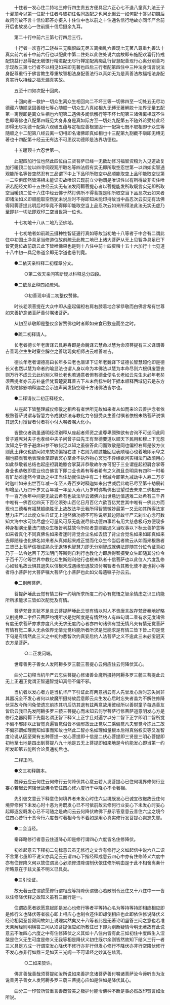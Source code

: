 <!-- { "loadSidebar": true } -->
　　十住者一发心住二持地三修行四生贵五方便具足六正心七不退八童真九法王子十灌顶今以第一住配十住者与彼初住名同故配之也问比但云一如何配十答以初摄后故问何故不言十信位耶答亦摄入十住位中也以前之十住通名信行地故亦同华严合前开后也故发心一住前摄十信后摄余九耳。

　　第二十行中前六三第七行四后三行。

　　十行者一欢喜行二饶益三无瞋恨四无尽五离痴乱六善现七无著八尊重九善法十真实前六者十中前六行也以配此中第二住处以此住处说六度故即布施配欢喜行持戒配饶益行忍辱配无瞋恨行精进配无尽行禅定配离痴乱行智慧配善现行心离分别善巧示现故三第七行者不以相见如来即无著也四后三行者配第四住中三种法身谓言说法身配尊重行于佛言教生尊重故智相法身配善法行以真如无为是真善法故福相法身配真实行以持经之福无漏真实故。

　　五至十四如次配十回向。

　　十回向者一救护一切众生离众生相回向二不坏三等一切佛四至一切处五无尽功德藏六随顺坚固善根七等心随顺一切众生八真如相九无缚无著解脱十法界无量五配第一离慢即是离众生相也六配第二遇佛多闻信解行等不坏七配第三诸佛离相既不住色即等佛也八配第四既见大身非身是真如际方至一切处九配第五不随外论受持此经即得无尽功德十配第六观破五蕴与定相应善根坚固十一配第七既不取相即于众生等随顺之十二配第八经云离一切相即名诸佛即真如相也十三配第九割截不瞋即无缚无著也十四配第十经云无有边不可思议功德即是法界功德也。

　　十五暖顶十六忍世第一。

　　此配四加行位也然此四位由三贤菩萨已经一无数劫修习福智资粮为入见道故复加行暖顶二位以四寻伺观观所取名等四法假有实无即所取空忍世第一以四如实智通观能所名等皆空然忍有三品谓下中上下品印所取空中品顺能取空上品印能取空世第一二空俱印然皆滞相未能证实故唯识云现前立少物谓是唯识性以有所得故非实住唯识若配经文即十五住经云实无有法发阿耨菩提心者以菩提能发所取既言实无即所取空当暖顶二位十六住中经云佛于然灯佛所不得菩提是印所取空当下品忍次云如来者即诸法如义即顺能取空然犹未说后时不得即知未能印持故当中品忍次云实无有法佛得阿耨菩提此明后时毕竟不得即印能取空当上品忍次云如来所得法此法无实无虚乃至即非一切法即双印二空当世第一位也。

　　十七初地十八从二地乃至佛地。

　　十七初地者如前疏云摄种性智证遍行真如等故当初地十八等者于中合有二谓此住中初国土净具足当修道位故前疏云此教二地已上诸大菩萨从无上见智净具足已下皆究竟位故前疏云此下皆唯佛果也是则十八住中前十四资粮十五十六加行十七见道十八中初一具足修道余即无学道也悬判竟。

　　●二依天亲科释二初牒章分文。

　　
　　○第二依天亲问答断疑以科释总分四段。

　　●二依章正释四如疏列。

　　
　　○初善现申请二初整仪赞佛。

　　时长老须菩提在大众中即从座起偏袒右肩右膝着地合掌恭敬而白佛言希有世尊如来善护念诸菩萨善付嘱诸菩萨。

　　从初至恭敬即是整仪余皆赞佛也时者即如来食已敷座而坐之时。

　　●疏二初释请人。

　　长老者德长年老唐译云具寿寿即是命魏译云慧命以慧为命须菩提有三义译谓善吉善现空生生时室空解空之善瑞现矣相师占云唯善唯吉。

　　德长年老者谓德高曰长年多曰老也唐译下证年老魏译下证德长智慧超伦即是德长义也然以慧为命者约喻显法也谓人身以命为本佛法以慧为本命尽则六根俱废慧丧则万行不成云云此约别义释长老也若通意者但有德业便名长老如云先生未必年老矣须菩提者亦云苏补底但梵音楚夏耳善吉下从末倒标生时下据本顺释西域记云是东方青龙陀佛影响释迦之会示迹声闻发扬空理十方诸佛法皆尔也。

　　●二释请仪二初正释经文。

　　从座起下皆整理威仪修敬之相希有者世所无故如来者从如而来论云善护念者依根熟菩萨说谓与智慧力令成就佛法与教化力令摄受众生善付嘱者依根未熟菩萨说惧其退失付授智者付者将小付大嘱者嘱大化小。

　　皆整仪者疏虽通明经须别释从座起者师资之道尊卑颇殊欲有咨询不可坐问此同曾子避席对夫子也孝经中夫子问曾子曰先王有至德要道以顺天下民用和穆上下无怨汝知之乎曾子避席曰参不敏何足以知之虽彼答此问而致敬是同也偏袒右肩是彼方仪则此土非仪也欲问如来故须偏袒右膝下右则为顺膝能回屈表顺理心也着地即示卑之相也膝表智地表理合掌即表冥心掌合不执外物心冥觉不异缘欲问实相法门故须用心如此恭敬者总结也起座袒肩跪膝合掌莫非恭敬故尔亦可配于三业谓座起袒肩合掌等身业也恭敬即意业也白佛言下即口业也希有等者希有之义疏且总明具有四种一时希有旷劫难逢然今贤劫之中正当住劫就住劫中有二十增减今即第九减劫中人寿二万岁时迦叶如来出世百年减一年至人寿百岁时释迦如来出世减后此劫已尽至第十劫展转却增至八万四千岁又百年减一年至人寿八万岁时弥勒佛出世望过去未来二佛相去一千一百万余年中间更无故云希有也故法华云诸佛兴出世悬远值遇难二处希有三千界中唯有一佛百亿四天下百亿须弥山百亿日月百亿六欲百亿梵世其中唯有一佛此方而现也三德希有福慧超绝胜无上故故法华云我所得智慧微妙最第一又云如其所得法定慧力庄严以此度众生自证无上道然佛功德不可称说尽其边际故华严云刹尘心念可数知大海中水可饮尽虚空可量风可系无能说尽佛功德四事希有用大慈悲极巧方便现多种身相演无量法门随众生根皆利益故今所叹者意则虽通义当叹事以下标云善护念等如来者真化不同真佛名如来者迷时背觉合尘名如去悟了背尘合觉名如来如即真如来去即随缘也化佛名如来者从真如起来成正觉而化众生今当后者故云从如而来根熟者三贤已上菩萨信根成熟永无退转也智慧力即无分别智成就佛法即随其分位令证真如乃于一法令达百千万法明门等斯则自利行也教化力即后得智摄受众生即随其分位令于百千万亿等世界中教化众生斯则利他行也根未熟者十信菩萨也以此位人六度乱修心如轻毛故云惧其退失以信根未成遇缘恐退故须付嘱智者令其教化使不退也将小等者将小菩萨付大菩萨嘱大菩萨化小菩萨也此如父母遗嘱子孙云云。

　　●二别解菩萨。

　　菩提萨埵此云觉有情三释一约境所求所度二约心有觉悟之智余情虑之识三约能所所求能求三皆如次配觉及有情。

　　菩萨梵音言犹不足具云菩提萨埵此云觉有情以时人不贵唐言故存梵音秦地好略又削提埵二字但云菩萨约境所求是觉所度是有情然约人有四句谓二乘有求无度诸佛有度无求菩萨亦求亦度凡夫无求无度约心者亦四句诸佛有觉无情凡夫有情无觉菩萨有情有觉二乘入无余依界无情无觉约能所者所求是觉能求是有情三皆下皆上句是觉下句是有情然此三义之中初约悲智次约真妄后约人法菩萨之义不逾此三未必宝冠天衣方是菩萨。

　　
　　○二正发问端。

　　世尊善男子善女人发阿耨多罗三藐三菩提心云何应住云何降伏其心。

　　曲分二初释当机华严云忘失菩提心修诸善业魔所摄持阿耨多罗三藐三菩提此云无上正遍正觉谓正智遍智觉知真俗不偏不邪。

　　当机者以发心者方是当机华严下引证此有两意初云有人先曾发心后时忘失尚非其器况全不发心者何以故魔所摄持故后意即云众生发心后时忘失者盖为不解住修降伏耳故今所问免使遗忘前拣其机后防其退有兹两意故用彼经所以善财童子每遇善友皆启云我已先发阿耨多罗三藐三菩提心而未知云何学菩萨行修菩萨道意明发心方是修行之器阿耨下先翻名谓正智下释义上正字且对遍字以分二智下正字即明二智所觉不偏不邪即以正智觉真遍智觉俗皆不偏邪故云正觉以二乘偏觉凡夫邪觉今拣此二故不偏邪谓如理而知如事而知故也然此二智亦名如理如量根本后得真俗权实等又准智度论说从因至果有五种菩提一发心菩提即十信是二伏心菩提即三贤是三明心菩提即初地至七地是四出到菩提八九十地是五无上菩提即如来地是今约能发心即当第一约所发即第五能所合论贯通初后也。

　　二释正问。

　　●文三初释魏本。

　　魏译云应云何住云何修行云何降伏其心意云若人发菩提心已住何境界修何行业妄心若起云何降伏故佛令安住四心修六度行于中降心不令著相。

　　先引彼文意云下释意住何境界者未发心时住六尘境既发心已诚宜改辙故云住何境界修何下未发心时十恶为务既发心已不可依前故云修何行业妄心下未发心时妄心起即逐妄既发心已不可随之是故问云云何降伏故佛下悬示答意意云昔住六尘之境今住四心昔行十恶今行六度昔时著相今令不着如是用心真实修行发菩提心岂忘失耶。

　　●二会当经。

　　秦译略修行者意云住道降心即是修行谓四心六度皆名住修降伏。

　　初难起意云下释初二句标意云虽无修行之文含有修行之义如起信中说六八二识不言第七虽即不说义亦具足云云谓四心下指经释成意云四心中亦有住修降义六度中亦有住修降义何以故住谓发心必须修进降谓制伏依住修所明由是于此不相舍离秦什所略意在于兹文虽不明义已具矣。

　　●三引论证。

　　故无著云住谓欲愿修行谓相应等持降伏谓彼心若散制令还住又十八住中一一皆以住修降伏释之故知义虽有三而行是一。

　　住谓欲愿者欲愿意起即是发心也修行等者平等持心名为等持等持即相应相应即是修行义也降伏等者彼心即上相应心也制令还住即却使相应也此即依住修说降伏义经论相契圣旨颇同故如上说理实然矣又十八等者此是无著论明竖答三问之意也若准天亲解经则明横答三问从须菩提但应如所教住已下即为别断疑情今明无著故有此说意云不唯四心六度之中有住修降伏之义其如十八住内皆有此三如初住中度四生入涅槃是住义无生可度是修义无我等相是降伏义初住既尔余则皆然故知下结义三行一者三义具足方成一行谓空发心降伏不修行亦非行但发心修行不降伏亦非行空降伏修行不发心亦非行如鼎三足如天三光阙一不可译经之妙其在兹焉。

　　
　　○二如来赞许。

　　佛言善哉善哉须菩提如汝所说如来善护念诸菩萨善付嘱诸菩萨汝今谛听当为汝说善男子善女人发阿耨多罗三藐三菩提心应如是住如是降伏其心。

　　曲分三一印赞所赞重言善哉赞美之极护付能令佛种不断是事必然故印赞言如汝所说。


